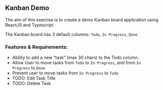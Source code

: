 ##  Kanban Demo
The aim of this exercise is to create a demo Kanban board application using ReactJS and Typescript.

The Kanban board has 3 default columns:
`Todo`, `In Progress`, `Done`

### Features & Requirements:

* Ability to add a new “task” (max 30 chars) to the Todo column.
* Allow User to move tasks from `Todo` to `In Progress`, and from `In Progress` to `Done`
* Prevent user to move tasks from `In Progress` to `Todo`
* TODO: Edit Task Title
* TODO: Delete Task
